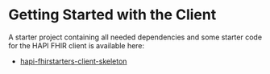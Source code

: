 # Getting Started with the Client

A starter project containing all needed dependencies and some starter code for the HAPI FHIR client is available here:

* [hapi-fhirstarters-client-skeleton](https://github.com/FirelyTeam/fhirstarters/tree/master/java/hapi-fhirstarters-client-skeleton/) 
